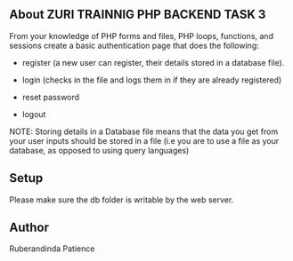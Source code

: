 
## About ZURI TRAINNIG PHP BACKEND TASK 3

From your knowledge of PHP forms and files, PHP loops, functions, and sessions create a basic authentication page that does the following:

-    register (a new user can register, their details stored in a database file). 

-    login (checks in the file and logs them in if they are already registered)

-    reset password

-    logout

NOTE: Storing details in a Database file means that the data you get from your user inputs should be stored in a file (i.e you are to use a file as your database, as opposed to using query languages)

## Setup

Please make sure the db folder is writable by the web server.

## Author
Ruberandinda Patience